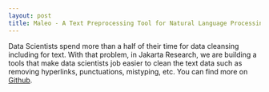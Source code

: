 ```yaml
---
layout: post
title: Maleo - A Text Preprocessing Tool for Natural Language Processing
---
```


Data Scientists spend more than a half of their time for data cleansing including for text. With that problem, in Jakarta Research, we are building a tools that make data scientists job easier to clean the text data such as removing hyperlinks, punctuations, mistyping, etc. You can find more on [Github](https://github.com/jakartaresearch/maleo).